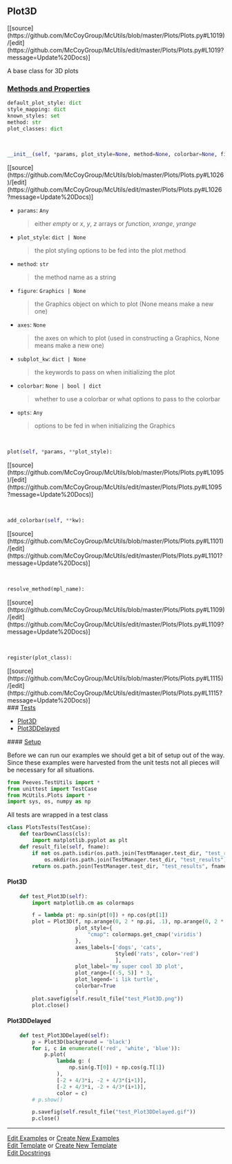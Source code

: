 ## <a id="McUtils.Plots.Plots.Plot3D">Plot3D</a> 
<div class="docs-source-link" markdown="1">
[[source](https://github.com/McCoyGroup/McUtils/blob/master/Plots/Plots.py#L1019)/[edit](https://github.com/McCoyGroup/McUtils/edit/master/Plots/Plots.py#L1019?message=Update%20Docs)]
</div>

A base class for 3D plots

<div class="collapsible-section">
 <div class="collapsible-section collapsible-section-header" markdown="1">
 
### <a class="collapse-link" data-toggle="collapse" href="#methods">Methods and Properties</a> <a class="float-right" data-toggle="collapse" href="#methods"><i class="fa fa-chevron-down"></i></a>

 </div>
 <div class="collapsible-section collapsible-section-body collapse" id="methods" markdown="1">

```python
default_plot_style: dict
style_mapping: dict
known_styles: set
method: str
plot_classes: dict
```
<a id="McUtils.Plots.Plots.Plot3D.__init__" class="docs-object-method">&nbsp;</a> 
```python
__init__(self, *params, plot_style=None, method=None, colorbar=None, figure=None, axes=None, subplot_kw=None, **opts): 
```
<div class="docs-source-link" markdown="1">
[[source](https://github.com/McCoyGroup/McUtils/blob/master/Plots/Plots.py#L1026)/[edit](https://github.com/McCoyGroup/McUtils/edit/master/Plots/Plots.py#L1026?message=Update%20Docs)]
</div>


- `params`: `Any`
    >either _empty_ or _x_, _y_, _z_ arrays or _function_, _xrange_, _yrange_
- `plot_style`: `dict | None`
    >the plot styling options to be fed into the plot method
- `method`: `str`
    >the method name as a string
- `figure`: `Graphics | None`
    >the Graphics object on which to plot (None means make a new one)
- `axes`: `None`
    >the axes on which to plot (used in constructing a Graphics, None means make a new one)
- `subplot_kw`: `dict | None`
    >the keywords to pass on when initializing the plot
- `colorbar`: `None | bool | dict`
    >whether to use a colorbar or what options to pass to the colorbar
- `opts`: `Any`
    >options to be fed in when initializing the Graphics

<a id="McUtils.Plots.Plots.Plot3D.plot" class="docs-object-method">&nbsp;</a> 
```python
plot(self, *params, **plot_style): 
```
<div class="docs-source-link" markdown="1">
[[source](https://github.com/McCoyGroup/McUtils/blob/master/Plots/Plots.py#L1095)/[edit](https://github.com/McCoyGroup/McUtils/edit/master/Plots/Plots.py#L1095?message=Update%20Docs)]
</div>

<a id="McUtils.Plots.Plots.Plot3D.add_colorbar" class="docs-object-method">&nbsp;</a> 
```python
add_colorbar(self, **kw): 
```
<div class="docs-source-link" markdown="1">
[[source](https://github.com/McCoyGroup/McUtils/blob/master/Plots/Plots.py#L1101)/[edit](https://github.com/McCoyGroup/McUtils/edit/master/Plots/Plots.py#L1101?message=Update%20Docs)]
</div>

<a id="McUtils.Plots.Plots.Plot3D.resolve_method" class="docs-object-method">&nbsp;</a> 
```python
resolve_method(mpl_name): 
```
<div class="docs-source-link" markdown="1">
[[source](https://github.com/McCoyGroup/McUtils/blob/master/Plots/Plots.py#L1109)/[edit](https://github.com/McCoyGroup/McUtils/edit/master/Plots/Plots.py#L1109?message=Update%20Docs)]
</div>

<a id="McUtils.Plots.Plots.Plot3D.register" class="docs-object-method">&nbsp;</a> 
```python
register(plot_class): 
```
<div class="docs-source-link" markdown="1">
[[source](https://github.com/McCoyGroup/McUtils/blob/master/Plots/Plots.py#L1115)/[edit](https://github.com/McCoyGroup/McUtils/edit/master/Plots/Plots.py#L1115?message=Update%20Docs)]
</div>

 </div>
</div>



<div class="collapsible-section">
 <div class="collapsible-section collapsible-section-header" markdown="1">
### <a class="collapse-link" data-toggle="collapse" href="#tests">Tests</a> <a class="float-right" data-toggle="collapse" href="#tests"><i class="fa fa-chevron-down"></i></a>
 </div>
<div class="collapsible-section collapsible-section-body collapse show" id="tests" markdown="1">

- [Plot3D](#Plot3D)
- [Plot3DDelayed](#Plot3DDelayed)

<div class="collapsible-section">
 <div class="collapsible-section collapsible-section-header" markdown="1">
#### <a class="collapse-link" data-toggle="collapse" href="#test-setup">Setup</a> <a class="float-right" data-toggle="collapse" href="#test-setup"><i class="fa fa-chevron-down"></i></a>
 </div>
 <div class="collapsible-section collapsible-section-body collapse" id="test-setup" markdown="1">

Before we can run our examples we should get a bit of setup out of the way.
Since these examples were harvested from the unit tests not all pieces
will be necessary for all situations.
```python
from Peeves.TestUtils import *
from unittest import TestCase
from McUtils.Plots import *
import sys, os, numpy as np
```

All tests are wrapped in a test class
```python
class PlotsTests(TestCase):
    def tearDownClass(cls):
        import matplotlib.pyplot as plt
    def result_file(self, fname):
        if not os.path.isdir(os.path.join(TestManager.test_dir, "test_results")):
            os.mkdir(os.path.join(TestManager.test_dir, "test_results"))
        return os.path.join(TestManager.test_dir, "test_results", fname)
```

 </div>
</div>

#### <a name="Plot3D">Plot3D</a>
```python
    def test_Plot3D(self):
        import matplotlib.cm as colormaps

        f = lambda pt: np.sin(pt[0]) + np.cos(pt[1])
        plot = Plot3D(f, np.arange(0, 2 * np.pi, .1), np.arange(0, 2 * np.pi, .1),
                      plot_style={
                          "cmap": colormaps.get_cmap('viridis')
                      },
                      axes_labels=['dogs', 'cats',
                                   Styled('rats', color='red')
                                   ],
                      plot_label='my super cool 3D plot',
                      plot_range=[(-5, 5)] * 3,
                      plot_legend='i lik turtle',
                      colorbar=True
                      )
        plot.savefig(self.result_file("test_Plot3D.png"))
        plot.close()
```
#### <a name="Plot3DDelayed">Plot3DDelayed</a>
```python
    def test_Plot3DDelayed(self):
        p = Plot3D(background = 'black')
        for i, c in enumerate(('red', 'white', 'blue')):
            p.plot(
                lambda g: (
                    np.sin(g.T[0]) + np.cos(g.T[1])
                ),
                [-2 + 4/3*i, -2 + 4/3*(i+1)],
                [-2 + 4/3*i, -2 + 4/3*(i+1)],
                color = c)
        # p.show()

        p.savefig(self.result_file("test_Plot3DDelayed.gif"))
        p.close()
```

 </div>
</div>

___

[Edit Examples](https://github.com/McCoyGroup/McUtils/edit/gh-pages/ci/examples/McUtils/Plots/Plots/Plot3D.md) or 
[Create New Examples](https://github.com/McCoyGroup/McUtils/new/gh-pages/?filename=ci/examples/McUtils/Plots/Plots/Plot3D.md) <br/>
[Edit Template](https://github.com/McCoyGroup/McUtils/edit/gh-pages/ci/docs/McUtils/Plots/Plots/Plot3D.md) or 
[Create New Template](https://github.com/McCoyGroup/McUtils/new/gh-pages/?filename=ci/docs/templates/McUtils/Plots/Plots/Plot3D.md) <br/>
[Edit Docstrings](https://github.com/McCoyGroup/McUtils/edit/master/Plots/Plots.py#L1019?message=Update%20Docs)